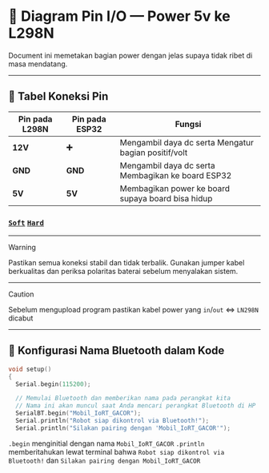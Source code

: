 # 📐 Diagram Pin I/O — Power 5v ke L298N

Document ini memetakan bagian power dengan jelas supaya tidak ribet di masa mendatang.

---

## 🔌 Tabel Koneksi Pin

| Pin pada L298N     | Pin pada ESP32 | Fungsi                                 |
|--------------------|----------------|----------------------------------------|
| **12V**            | **➕**    | Mengambil daya dc serta Mengatur bagian positif/volt          |
| **GND**            | **GND**    | Mengambil daya dc serta Membagikan ke board ESP32               |
| **5V**            | **5V**    | Membagikan power ke board supaya board bisa hidup               |
### [`Soft`](assets/WiredDiagram01.png) [`Hard`](assets/WiredDiagram02.png)

---

> [!WARNING]
> Pastikan semua koneksi stabil dan tidak terbalik. Gunakan jumper kabel berkualitas dan periksa polaritas baterai sebelum menyalakan sistem.

---

>[!CAUTION]
> Sebelum mengupload program pastikan kabel power yang `in`/`out` <=> `LN298N` dicabut

---

## 🧠 Konfigurasi Nama Bluetooth dalam Kode

```cpp
void setup()
{
  Serial.begin(115200);

  // Memulai Bluetooth dan memberikan nama pada perangkat kita
  // Nama ini akan muncul saat Anda mencari perangkat Bluetooth di HP
  SerialBT.begin("Mobil_IoRT_GACOR");
  Serial.println("Robot siap dikontrol via Bluetooth!");
  Serial.println("Silakan pairing dengan 'Mobil_IoRT_GACOR'");
```

`.begin` menginitial dengan nama `Mobil_IoRT_GACOR`
`.println` memberitahukan lewat terminal bahwa `Robot siap dikontrol via Bluetooth!` dan `Silakan pairing dengan Mobil_IoRT_GACOR`
